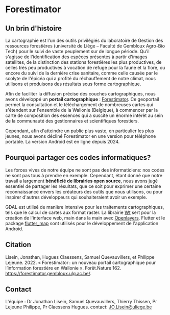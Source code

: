 # Forestimator

## Un brin d'histoire

La cartographie est l'un des outils privilégiés du laboratoire de Gestion des ressources forestières (université de Liège – Faculté de Gembloux Agro-Bio Tech) pour le suivi de vaste peuplement sur de longue période. 
Qu'il s'agisse de l'identification des espèces présentes à partir d'images satellites, de la distinction des stations forestières les plus productives, de celles très peu productives à vocation de refuge pour la faune et la flore, ou encore du suivi de la dernière crise sanitaire, comme celle causée par le scolyte de l'épicéa qui a profité du réchauffement de notre climat, nous utilisons et produisons des résultats sous forme cartographique.

Afin de faciliter la diffusion précise des couches cartographiques, nous avons développé un **portail cartographique** : [Forestimator](https://forestimator.gembloux.ulg.ac.be/). 
Ce geoportail permet la consultation et le téléchargement de nombreuses cartes qui s'étendent sur l'ensemble de la Wallonie (Belgique), à commencer par la carte de composition des essences qui a suscité un énorme intérêt au sein de la communauté des gestionnaires et scientifiques forestiers.

Cependant, afin d'atteindre un public plus vaste, en particulier les plus jeunes, nous avons décliné Forestimator en une version pour téléphone portable. La version Android est en ligne depuis 2024.

## Pourquoi partager ces codes informatiques?

Les forces vives de notre équipe ne sont pas des informaticiens: nos codes ne sont pas tous à prendre en exemple. 
Cependant, étant donné que notre travail a largement **bénéficié de librairies open source**, nous avons jugé essentiel de partager les résultats, que ce soit pour exprimer une certaine reconnaissance envers les créateurs des outils que nous utilisons, ou pour inspirer d'autres développeurs qui souhaiteraient avoir un exemple.

GDAL est utilisé de manière intensive pour les traitements cartographiques, tels que le calcul de cartes aux format raster. La librairie [Wt](https://www.webtoolkit.eu/wt) sert pour la création de l'interface web, main dans la main avec [Openlayers](https://openlayers.org/). Flutter et le package [flutter_map](https://pub.dev/packages/flutter_map) sont utilisés pour le développement de l'application Android.

## Citation

Lisein, Jonathan, Hugues Claessens, Samuel Quevauvillers, et Philippe Lejeune. 2022. « Forestimator : un nouveau portail cartographique pour l’information forestière en Wallonie ». Forêt.Nature 162. https://forestimator.gembloux.ulg.ac.be/.

## Contact

L'équipe : Dr Jonathan Lisein, Samuel Quevauvillers, Thierry Thissen, Pr Lejeune Philippe, Pr Claessens Hugues.
contact: JO.Lisein@uliege.be
